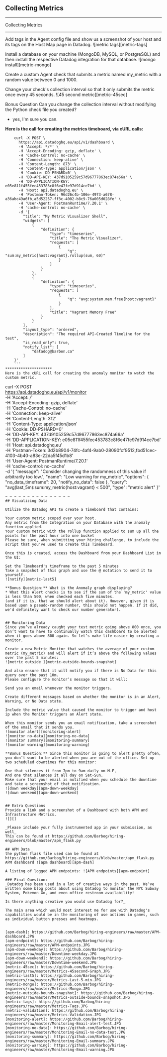 ## Collecting Metrics

*********************
Collecting Metrics
*********************
Add tags in the Agent config file and show us a screenshot of your host and its tags on the Host Map page in Datadog.
![metric tags][metric-tags]

Install a database on your machine (MongoDB, MySQL, or PostgreSQL) and then install the respective Datadog integration for that database.
![mongo install][metric-mongo]

Create a custom Agent check that submits a metric named my_metric with a random value between 0 and 1000.


Change your check's collection interval so that it only submits the metric once every 45 seconds.
![45 second metric][metric-45sec]

Bonus Question Can you change the collection interval without modifying the Python check file you created?
* yes, I'm sure you can. 


**Here is the call for creating the metrics timeboard, via cURL calls:**
```
	curl -X POST \
	  https://api.datadoghq.eu/api/v1/dashboard \
	  -H 'Accept: */*' \
	  -H 'Accept-Encoding: gzip, deflate' \
	  -H 'Cache-Control: no-cache' \
	  -H 'Connection: keep-alive' \
	  -H 'Content-Length: 873' \
	  -H 'Content-Type: application/json' \
	  -H 'Cookie: DD-PSHARD=0' \
	  -H 'DD-API-KEY: 437d9105259c57d96777863ec874a66a' \
	  -H 'DD-APPLICATION-KEY: e05e811f455fec453783c8f6e47fe97d914ce7bd' \
	  -H 'Host: api.datadoghq.eu' \
	  -H 'Postman-Token: 96d26c4b-106e-4973-a678-a36abc49a6fb,a5d52257-ff3c-4002-b8c9-76a005d028fe' \
	  -H 'User-Agent: PostmanRuntime/7.20.1' \
	  -H 'cache-control: no-cache' \
	  -d '{
		"title": "My Metric Visualizer Shell",
		"widgets": [
			{
				"definition": {
					"type": "timeseries",
					"title": "The Metric Visualizer",
					"requests": [
						{
							"q": "sum:my_metric{host:vagrant}.rollup(sum, 60)"
						}
					]
				}
			},
			{
				"definition": {
					"type": "timeseries",
					"requests": [
						{
							"q": "avg:system.mem.free{host:vagrant}"
						}
					],
					"title": "Vagrant Memory Free"
				}
			}
		],
		"layout_type": "ordered",
		"description": "The required API-Created Timeline for the test",
		"is_read_only": true,
		"notify_list": [
			"datadog@barbon.ca"
		]
	}'
	```
*********************
Here is the cURL call for creating the anomaly monitor to watch the custom metric.	
```
  curl -X POST \
  https://api.datadoghq.eu/api/v1/monitor \
  -H 'Accept: */*' \
  -H 'Accept-Encoding: gzip, deflate' \
  -H 'Cache-Control: no-cache' \
  -H 'Connection: keep-alive' \
  -H 'Content-Length: 312' \
  -H 'Content-Type: application/json' \
  -H 'Cookie: DD-PSHARD=0' \
  -H 'DD-API-KEY: 437d9105259c57d96777863ec874a66a' \
  -H 'DD-APPLICATION-KEY: e05e811f455fec453783c8f6e47fe97d914ce7bd' \
  -H 'Host: api.datadoghq.eu' \
  -H 'Postman-Token: 3d2b8904-74fc-4af4-9ab0-28090fcf9512,fbd51cec-4103-4b40-a83e-22da5f45d1b8' \
  -H 'User-Agent: PostmanRuntime/7.20.1' \
  -H 'cache-control: no-cache' \
  -d '{
    "message": "Consider changing the randomness of this value if arbitrarily too low.",
    "name": "Low warning for my_metric",
    "options": {
        "no_data_timeframe": 20,
        "notify_no_data": false
    },
    "query": "avg(last_5m):sum:my_metric{host:vagrant} < 500",
    "type": "metric alert"
}'
```
~ ~ ~ ~ ~ ~ ~ ~ ~ ~ ~ ~ ~ ~ ~ 
## Visualizing Data

Utilize the Datadog API to create a Timeboard that contains:

Your custom metric scoped over your host.
Any metric from the Integration on your Database with the anomaly function applied.
Your custom metric with the rollup function applied to sum up all the points for the past hour into one bucket
Please be sure, when submitting your hiring challenge, to include the script that you've used to create this Timeboard.

Once this is created, access the Dashboard from your Dashboard List in the UI:

Set the Timeboard's timeframe to the past 5 minutes
Take a snapshot of this graph and use the @ notation to send it to yourself.
![notify][metric-last5]

**Bonus Question:** What is the Anomaly graph displaying?
* What this Alert checks is to see if the sum of the 'my_metric' value is less than 500, when checked each five minutes. 
(and if it is, that we should alert about it). However, given it is based upon a pseudo-random number, this should not happen. If it did, we'd definitely want to check our number generator).


## Monitoring Data
Since you’ve already caught your test metric going above 800 once, you don’t want to have to continually watch this dashboard to be alerted when it goes above 800 again. So let’s make life easier by creating a monitor.

Create a new Metric Monitor that watches the average of your custom metric (my_metric) and will alert if it’s above the following values over the past 5 minutes:
![metric outside ][metric-outside-bounds-snapshot]

And also ensure that it will notify you if there is No Data for this query over the past 10m.
Please configure the monitor’s message so that it will:

Send you an email whenever the monitor triggers.

Create different messages based on whether the monitor is in an Alert, Warning, or No Data state.

Include the metric value that caused the monitor to trigger and host ip when the Monitor triggers an Alert state.

When this monitor sends you an email notification, take a screenshot of the email that it sends you.
![monitor alert][monitoring-alert]
![monitor no-data][monitoring-no-data]
![monitor summary][monitoring-summary]
![monitor warning][monitoring-warning]

**Bonus Question:** Since this monitor is going to alert pretty often, you don’t want to be alerted when you are out of the office. Set up two scheduled downtimes for this monitor:

One that silences it from 7pm to 9am daily on M-F,
And one that silences it all day on Sat-Sun.
Make sure that your email is notified when you schedule the downtime and take a screenshot of that notification.
![down weekday][apm-down-weekday]
![down weekend][apm-down-weekend]


## Extra Questions
Provide a link and a screenshot of a Dashboard with both APM and Infrastructure Metrics.
![][]

_Please include your fully instrumented app in your submission, as well_
This can be found at https://github.com/Barbog/hiring-engineers/blob/master/apm_flask.py

## APM Data
the python flask file used can be found at https://github.com/Barbog/hiring-engineers/blob/master/apm_flask.py
APM dashboard ![apm dashboard][apm-dash]

A listing of logged APM endpoints: ![APM endpoints][apm-endpoint]

### Final Question:
_Datadog has been used in a lot of creative ways in the past. We’ve written some blog posts about using Datadog to monitor the NYC Subway System, Pokemon Go, and even office restroom availability!

Is there anything creative you would use Datadog for?_

The main area which would most interest me for use with Datadog's capabilities would be in the monitoring of use actions in games, such as individual button presses and heatmaps. 


[apm-dash]: https://github.com/Barbog/hiring-engineers/raw/master/APM-dashboard.JPG
[apm-endpoint]: https://github.com/Barbog/hiring-engineers/raw/master/APM-endpoints.JPG
[apm-down-weekday]: https://github.com/Barbog/hiring-engineers/raw/master/Downtime-weekday.JPG
[apm-down-weekend]: https://github.com/Barbog/hiring-engineers/raw/master/Downtime-weekend.JPG
[metric-45sec]: https://github.com/Barbog/hiring-engineers/raw/master/Metrics-45second-Graph.JPG
[metric-last5]: https://github.com/Barbog/hiring-engineers/raw/master/Metrics-Last-5-min.JPG
[metric-mongo]: https://github.com/Barbog/hiring-engineers/raw/master/Metrics-Mongo.JPG
[metric-outside-bounds-snapshot]: https://github.com/Barbog/hiring-engineers/raw/master/Metrics-outside-bounds-snapshot.JPG
[metric-tags]: https://github.com/Barbog/hiring-engineers/raw/master/Metrics-Tags.JPG
[metric-validation]: https://github.com/Barbog/hiring-engineers/raw/master/Metrics-Validation.JPG
[monitoring-alert]: https://github.com/Barbog/hiring-engineers/raw/master/Monitoring-Email-alert-test.JPG
[monitoring-no-data]: https://github.com/Barbog/hiring-engineers/raw/master/Monitoring-Email-no-data-test.JPG
[monitoring-summary]: https://github.com/Barbog/hiring-engineers/raw/master/Monitoring-Email-summary.JPG
[monitoring-warning]: https://github.com/Barbog/hiring-engineers/raw/master/Monitoring-Email-warning.JPG
